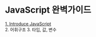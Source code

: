 # JavaScript 완벽가이드 
[1. Introduce JavaScript](./1_Introduce_JavaScript/1_Introduce_JavaScript.md) <br/>
2. 어휘구조
3. 타입, 값, 변수